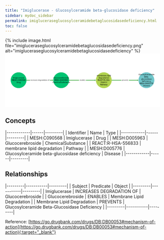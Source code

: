 ```yaml
---
title: "Imiglucerase - Glucosylceramide beta-glucosidase deficiency"
sidebar: mydoc_sidebar
permalink: imigluceraseglucosylceramidebetaglucosidasedeficiency.html
toc: false 
---
```


{% include image.html file="imigluceraseglucosylceramidebetaglucosidasedeficiency.png" alt="imigluceraseglucosylceramidebetaglucosidasedeficiency" %}![Path Visualization](/images/imigluceraseglucosylceramidebetaglucosidasedeficiency.png)

## Concepts

|------------|------|---------|
| Identifier | Name | Type    |
|------------|------|---------|
| MESH:C090568 | Imiglucerase | Drug |
| MESH:D005963 | Glucocerebroside | ChemicalSubstance |
| REACT:R-HSA-556833 | membrane lipid degradation | Pathway |
| MESH:D005776 | Glucosylceramide beta-glucosidase deficiency | Disease |
|------------|------|---------|

## Relationships

|---------|-----------|---------|
| Subject | Predicate | Object  |
|---------|-----------|---------|
| Imiglucerase | INCREASES DEGRADATION OF | Glucocerebroside |
| Glucocerebroside | ENABLES | Membrane Lipid Degradation |
| Membrane Lipid Degradation | PREVENTS | Glucosylceramide Beta-Glucosidase Deficiency |
|---------|-----------|---------|

Reference: [https://go.drugbank.com/drugs/DB:DB00053#mechanism-of-action](https://go.drugbank.com/drugs/DB:DB00053#mechanism-of-action){:target="_blank"}